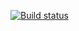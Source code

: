 [![Build status](https://ci.appveyor.com/api/projects/status/kse47na0jrneqsr8?svg=true)](https://ci.appveyor.com/project/katyakot69/carddeliverypatterns)